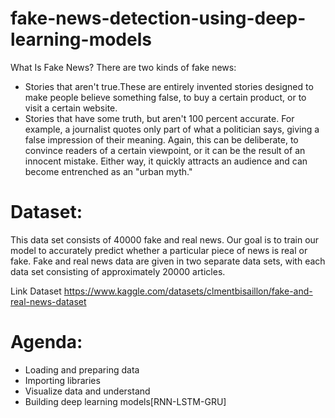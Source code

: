 # fake-news-detection-using-deep-learning-models
What Is Fake News?
There are two kinds of fake news:
* Stories that aren't true.These are entirely invented stories designed to make people believe something false,
to buy a certain product, or to visit a certain website.
* Stories that have some truth, but aren't 100 percent accurate. 
For example, a journalist quotes only part of what a politician says, giving a false impression of their meaning. 
Again, this can be deliberate, to convince readers of a certain viewpoint, or it can be the result of an innocent mistake.
Either way, it quickly attracts an audience and can become entrenched as an "urban myth."

# Dataset:
This data set consists of 40000 fake and real news. Our goal is to train our model to accurately predict whether a particular piece of news is real or fake.
Fake and real news data are given in two separate data sets, with each data set consisting of approximately 20000 articles.

Link Dataset https://www.kaggle.com/datasets/clmentbisaillon/fake-and-real-news-dataset

# Agenda:
- Loading and preparing data
- Importing libraries
- Visualize data and understand
- Building deep learning models[RNN-LSTM-GRU]
